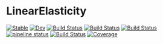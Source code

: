 # LinearElasticity

[![Stable](https://img.shields.io/badge/docs-stable-blue.svg)](https://MineralsCloud.github.io/LinearElasticity.jl/stable)
[![Dev](https://img.shields.io/badge/docs-dev-blue.svg)](https://MineralsCloud.github.io/LinearElasticity.jl/dev)
[![Build Status](https://github.com/MineralsCloud/LinearElasticity.jl/workflows/CI/badge.svg)](https://github.com/MineralsCloud/LinearElasticity.jl/actions)
[![Build Status](https://ci.appveyor.com/api/projects/status/github/MineralsCloud/LinearElasticity.jl?svg=true)](https://ci.appveyor.com/project/singularitti/LinearElasticity-jl)
[![Build Status](https://cloud.drone.io/api/badges/MineralsCloud/LinearElasticity.jl/status.svg)](https://cloud.drone.io/MineralsCloud/LinearElasticity.jl)
[![pipeline status](https://gitlab.com/singularitti/LinearElasticity.jl/badges/master/pipeline.svg)](https://gitlab.com/singularitti/LinearElasticity.jl/-/pipelines)
[![Build Status](https://api.cirrus-ci.com/github/MineralsCloud/LinearElasticity.jl.svg)](https://cirrus-ci.com/github/MineralsCloud/LinearElasticity.jl)
[![Coverage](https://codecov.io/gh/MineralsCloud/LinearElasticity.jl/branch/master/graph/badge.svg)](https://codecov.io/gh/MineralsCloud/LinearElasticity.jl)
